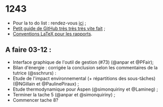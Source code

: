 ﻿1243
====

* Pour la to do list : rendez-vous [ici](https://github.com/anpar/1243/issues) ;
* [Petit guide de GitHub très très très vite fait](https://github.com/anpar/1243/wiki/How-to-use-GitHub-(for-dummies)) ;
* [Conventions LaTeX pour les rapports](https://github.com/anpar/1243/wiki/Convention-LaTeX-pour-les-rapports).

A faire 03-12 :
---------------
* Interface graphique de l'outil de gestion (#73) (@anpar et @PFair);
* Bilan d'énergie : corrigée la conclusion selon les commentaires de la tutrice (@sschrurs) :
* Etude de l'impact environnemental (+ répartitions des sous-tâches) (@NGillain et @PaulinePiraux) ;
* Etude thermodynamique pour Aspen (@simonquiriny et @Lamineg) ;
* Terminer la tache 5 (@anpar et @simonquiriny) ;
* Commencer tache 8?
